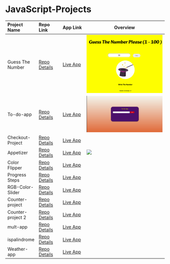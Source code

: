 # JavaScript-Projects
<table class="table">
  <thead>
    <tr>
      <th align="left" width="15%">Project Name</th>
      <th align="left" width="15%">Repo Link</th>
      <th align="left" width="15%">App Link</th>
      <th align="center">Overview</th>
    </tr>
  </thead>
  <tbody>
     <tr>
      <td>Guess The Number</td></td>
      <td><a href="https://github.com/achieve-software/3guessnumber" target="_blank">Repo Details</td>
      <td><a href="https://serene-khapse-2e1043.netlify.app/" target="_blank">Live App</td>
      <td><img src="https://raw.githubusercontent.com/achieve-software/gif/main/guess1.gif" alt="NBA Legends App"></td>
    </tr>
          <tr>
      <td>To-do-app</td></td>
      <td><a href="https://github.com/achieve-software/39-Todo-App">Repo Details</td>
      <td><a href="https://subtle-lamington-763dfe.netlify.app/">Live App</td>
      <td><img src="https://raw.githubusercontent.com/achieve-software/achieve-software/main/img/todo-app.gif"></td>
    </tr>
          <tr>
      <td>Checkout-Project</td></td>
      <td><a href="https://github.com/achieve-software/40-Checkout-Project">Repo Details</td>
      <td><a href="">Live App</td>
      <td><img src=""></td>
    </tr>
          <tr>
      <td>Appetizer</td></td>
      <td><a href="https://github.com/achieve-software/41-Appetizer">Repo Details</td>
      <td><a href="https://polite-fudge-6f1ddb.netlify.app/">Live App</td>
      <td><img src="https://raw.githubusercontent.com/achieve-software/achieve-software/main/img/appetizer-min.gif"></td>
    </tr>
          <tr>
      <td>Color Flipper</td></td>
      <td><a href="https://github.com/achieve-software/42-Color-Flipper">Repo Details</td>
      <td><a href="">Live App</td>
      <td><img src=""></td>
    </tr>
          <tr>
      <td>Progress Steps</td></td>
      <td><a href="https://github.com/achieve-software/43-Progress-Steps">Repo Details</td>
      <td><a href="">Live App</td>
      <td><img src=""></td>
    </tr>
              <tr>
      <td>RGB-Color-Slider</td></td>
      <td><a href="https://github.com/achieve-software/44-RGB-Color-Slider">Repo Details</td>
      <td><a href="">Live App</td>
      <td><img src=""></td>
    </tr>
              <tr>
      <td>Counter-project</td></td>
      <td><a href="https://github.com/achieve-software/45-Counter-project">Repo Details</td>
      <td><a href="">Live App</td>
      <td><img src=""></td>
    </tr>
          <tr>
      <td>Counter-project 2</td></td>
      <td><a href="https://github.com/achieve-software/46-Counter-project2">Repo Details</td>
      <td><a href="">Live App</td>
      <td><img src=""></td>
    </tr>
           <tr>
      <td>mult-app</td></td>
      <td><a href="https://github.com/achieve-software/47-mult-app">Repo Details</td>
      <td><a href="">Live App</td>
      <td><img src=""></td>
    </tr>
           <tr>
      <td>ispalindrome</td></td>
      <td><a href="">Repo Details</td>
      <td><a href="">Live App</td>
      <td><img src=""></td>
    </tr>
          <tr>
      <td> Weather-app</td></td>
      <td><a href="https://github.com/achieve-software/51-Weather-app">Repo Details</td>
      <td><a href="">Live App</td>
      <td><img src=""></td>
    </tr>
       
  </tbody>
</table>
